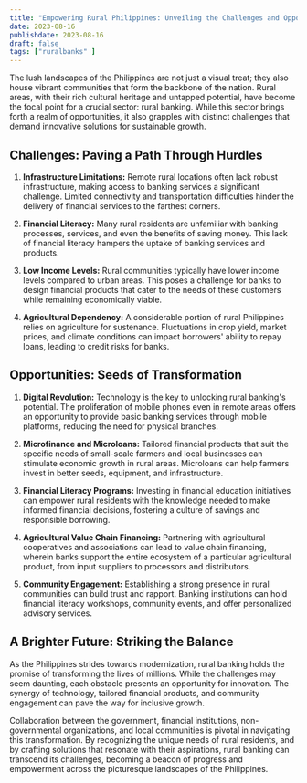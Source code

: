 ```yaml
---
title: "Empowering Rural Philippines: Unveiling the Challenges and Opportunities in Rural Banking"
date: 2023-08-16
publishdate: 2023-08-16
draft: false
tags: ["ruralbanks" ]
---
```

The lush landscapes of the Philippines are not just a visual treat; they also house vibrant communities that form the backbone of the nation. Rural areas, with their rich cultural heritage and untapped potential, have become the focal point for a crucial sector: rural banking. While this sector brings forth a realm of opportunities, it also grapples with distinct challenges that demand innovative solutions for sustainable growth.

 ## Challenges: Paving a Path Through Hurdles

1. **Infrastructure Limitations:** Remote rural locations often lack robust infrastructure, making access to banking services a significant challenge. Limited connectivity and transportation difficulties hinder the delivery of financial services to the farthest corners.

2. **Financial Literacy:** Many rural residents are unfamiliar with banking processes, services, and even the benefits of saving money. This lack of financial literacy hampers the uptake of banking services and products.

3. **Low Income Levels:** Rural communities typically have lower income levels compared to urban areas. This poses a challenge for banks to design financial products that cater to the needs of these customers while remaining economically viable.

4. **Agricultural Dependency:** A considerable portion of rural Philippines relies on agriculture for sustenance. Fluctuations in crop yield, market prices, and climate conditions can impact borrowers' ability to repay loans, leading to credit risks for banks.

 ## Opportunities: Seeds of Transformation

1. **Digital Revolution:** Technology is the key to unlocking rural banking's potential. The proliferation of mobile phones even in remote areas offers an opportunity to provide basic banking services through mobile platforms, reducing the need for physical branches.

2. **Microfinance and Microloans:** Tailored financial products that suit the specific needs of small-scale farmers and local businesses can stimulate economic growth in rural areas. Microloans can help farmers invest in better seeds, equipment, and infrastructure.

3. **Financial Literacy Programs:** Investing in financial education initiatives can empower rural residents with the knowledge needed to make informed financial decisions, fostering a culture of savings and responsible borrowing.

4. **Agricultural Value Chain Financing:** Partnering with agricultural cooperatives and associations can lead to value chain financing, wherein banks support the entire ecosystem of a particular agricultural product, from input suppliers to processors and distributors.

5. **Community Engagement:** Establishing a strong presence in rural communities can build trust and rapport. Banking institutions can hold financial literacy workshops, community events, and offer personalized advisory services.

 ## A Brighter Future: Striking the Balance

As the Philippines strides towards modernization, rural banking holds the promise of transforming the lives of millions. While the challenges may seem daunting, each obstacle presents an opportunity for innovation. The synergy of technology, tailored financial products, and community engagement can pave the way for inclusive growth.

Collaboration between the government, financial institutions, non-governmental organizations, and local communities is pivotal in navigating this transformation. By recognizing the unique needs of rural residents, and by crafting solutions that resonate with their aspirations, rural banking can transcend its challenges, becoming a beacon of progress and empowerment across the picturesque landscapes of the Philippines.
